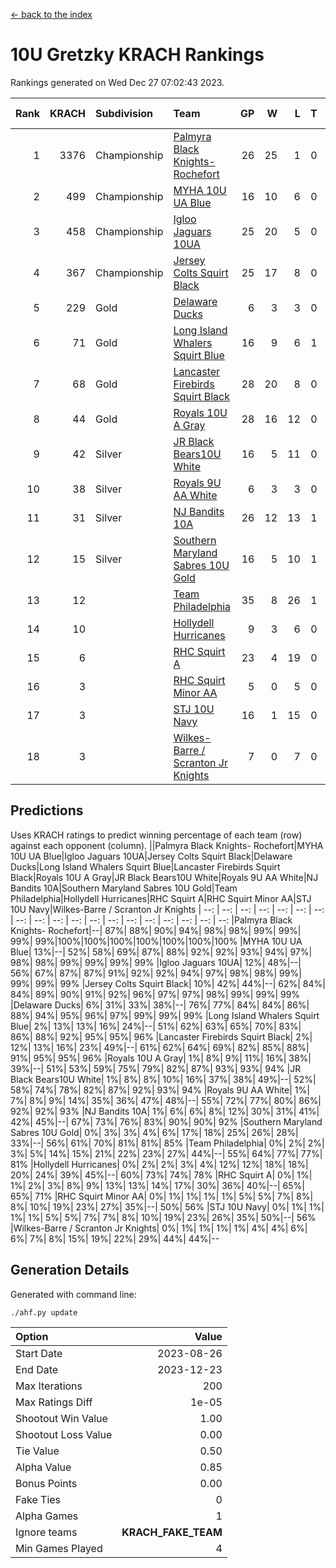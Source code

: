 [<- back to the index](readme.md)
# 10U Gretzky KRACH Rankings
Rankings generated on Wed Dec 27 07:02:43 2023.

Rank|KRACH|Subdivision|Team|GP|W|L|T|OTW|OTL|SoS|Exp Wins|Win Diff
---:|---:|:---|:---|---:|---:|---:|---:|---:|---:|---:|---:|---:
1|3376|Championship|[Palmyra Black Knights- Rochefort](https://gamesheetstats.com/seasons/3659/teams/140260/schedule)|26|25|1|0|0|1|160|25.8|-0.0
2|499|Championship|[MYHA 10U UA Blue](https://gamesheetstats.com/seasons/3659/teams/140258/schedule)|16|10|6|0|0|0|931|10.8|-0.0
3|458|Championship|[Igloo Jaguars 10UA](https://gamesheetstats.com/seasons/3659/teams/140253/schedule)|25|20|5|0|0|1|262|20.8|-0.0
4|367|Championship|[Jersey Colts Squirt Black](https://gamesheetstats.com/seasons/3659/teams/140254/schedule)|25|17|8|0|1|2|736|17.8|-0.0
5|229|Gold|[Delaware Ducks](https://gamesheetstats.com/seasons/3659/teams/140218/schedule)|6|3|3|0|0|0|1460|3.8|-0.0
6|71|Gold|[Long Island Whalers Squirt Blue](https://gamesheetstats.com/seasons/3659/teams/140257/schedule)|16|9|6|1|0|0|459|10.4|0.0
7|68|Gold|[Lancaster Firebirds Squirt Black](https://gamesheetstats.com/seasons/3659/teams/140256/schedule)|28|20|8|0|2|1|173|20.9|0.0
8|44|Gold|[Royals 10U A Gray](https://gamesheetstats.com/seasons/3659/teams/140262/schedule)|28|16|12|0|1|1|210|16.9|0.0
9|42|Silver|[JR Black Bears10U White](https://gamesheetstats.com/seasons/3659/teams/140255/schedule)|16|5|11|0|1|1|745|5.9|0.0
10|38|Silver|[Royals 9U AA White](https://gamesheetstats.com/seasons/3659/teams/140225/schedule)|6|3|3|0|0|0|117|3.9|0.0
11|31|Silver|[NJ Bandits 10A](https://gamesheetstats.com/seasons/3659/teams/140259/schedule)|26|12|13|1|0|1|121|13.4|0.0
12|15|Silver|[Southern Maryland Sabres 10U Gold](https://gamesheetstats.com/seasons/3659/teams/140263/schedule)|16|5|10|1|2|0|78|6.4|0.0
13|12||[Team Philadelphia](https://gamesheetstats.com/seasons/3659/teams/140265/schedule)|35|8|26|1|0|2|478|9.4|0.0
14|10||[Hollydell Hurricanes](https://gamesheetstats.com/seasons/3659/teams/140220/schedule)|9|3|6|0|0|0|105|3.9|0.0
15|6||[RHC Squirt A](https://gamesheetstats.com/seasons/3659/teams/140261/schedule)|23|4|19|0|1|0|99|4.9|0.0
16|3||[RHC Squirt Minor AA](https://gamesheetstats.com/seasons/3659/teams/140224/schedule)|5|0|5|0|0|0|153|0.9|0.0
17|3||[STJ 10U Navy](https://gamesheetstats.com/seasons/3659/teams/140264/schedule)|16|1|15|0|0|0|673|1.9|0.0
18|3||[Wilkes-Barre / Scranton Jr Knights](https://gamesheetstats.com/seasons/3659/teams/140228/schedule)|7|0|7|0|0|0|874|0.9|0.0

## Predictions
Uses KRACH ratings to predict winning percentage of each team (row) against each opponent (column).
||Palmyra Black Knights- Rochefort|MYHA 10U UA Blue|Igloo Jaguars 10UA|Jersey Colts Squirt Black|Delaware Ducks|Long Island Whalers Squirt Blue|Lancaster Firebirds Squirt Black|Royals 10U A Gray|JR Black Bears10U White|Royals 9U AA White|NJ Bandits 10A|Southern Maryland Sabres 10U Gold|Team Philadelphia|Hollydell Hurricanes|RHC Squirt A|RHC Squirt Minor AA|STJ 10U Navy|Wilkes-Barre / Scranton Jr Knights
| --: | --: | --: | --: | --: | --: | --: | --: | --: | --: | --: | --: | --: | --: | --: | --: | --: | --: | --: 
|Palmyra Black Knights- Rochefort|--| 87%| 88%| 90%| 94%| 98%| 98%| 99%| 99%| 99%| 99%|100%|100%|100%|100%|100%|100%|100%
|MYHA 10U UA Blue| 13%|--| 52%| 58%| 69%| 87%| 88%| 92%| 92%| 93%| 94%| 97%| 98%| 98%| 99%| 99%| 99%| 99%
|Igloo Jaguars 10UA| 12%| 48%|--| 56%| 67%| 87%| 87%| 91%| 92%| 92%| 94%| 97%| 98%| 98%| 99%| 99%| 99%| 99%
|Jersey Colts Squirt Black| 10%| 42%| 44%|--| 62%| 84%| 84%| 89%| 90%| 91%| 92%| 96%| 97%| 97%| 98%| 99%| 99%| 99%
|Delaware Ducks|  6%| 31%| 33%| 38%|--| 76%| 77%| 84%| 84%| 86%| 88%| 94%| 95%| 96%| 97%| 99%| 99%| 99%
|Long Island Whalers Squirt Blue|  2%| 13%| 13%| 16%| 24%|--| 51%| 62%| 63%| 65%| 70%| 83%| 86%| 88%| 92%| 95%| 95%| 96%
|Lancaster Firebirds Squirt Black|  2%| 12%| 13%| 16%| 23%| 49%|--| 61%| 62%| 64%| 69%| 82%| 85%| 88%| 91%| 95%| 95%| 96%
|Royals 10U A Gray|  1%|  8%|  9%| 11%| 16%| 38%| 39%|--| 51%| 53%| 59%| 75%| 79%| 82%| 87%| 93%| 93%| 94%
|JR Black Bears10U White|  1%|  8%|  8%| 10%| 16%| 37%| 38%| 49%|--| 52%| 58%| 74%| 78%| 82%| 87%| 92%| 93%| 94%
|Royals 9U AA White|  1%|  7%|  8%|  9%| 14%| 35%| 36%| 47%| 48%|--| 55%| 72%| 77%| 80%| 86%| 92%| 92%| 93%
|NJ Bandits 10A|  1%|  6%|  6%|  8%| 12%| 30%| 31%| 41%| 42%| 45%|--| 67%| 73%| 76%| 83%| 90%| 90%| 92%
|Southern Maryland Sabres 10U Gold|  0%|  3%|  3%|  4%|  6%| 17%| 18%| 25%| 26%| 28%| 33%|--| 56%| 61%| 70%| 81%| 81%| 85%
|Team Philadelphia|  0%|  2%|  2%|  3%|  5%| 14%| 15%| 21%| 22%| 23%| 27%| 44%|--| 55%| 64%| 77%| 77%| 81%
|Hollydell Hurricanes|  0%|  2%|  2%|  3%|  4%| 12%| 12%| 18%| 18%| 20%| 24%| 39%| 45%|--| 60%| 73%| 74%| 78%
|RHC Squirt A|  0%|  1%|  1%|  2%|  3%|  8%|  9%| 13%| 13%| 14%| 17%| 30%| 36%| 40%|--| 65%| 65%| 71%
|RHC Squirt Minor AA|  0%|  1%|  1%|  1%|  1%|  5%|  5%|  7%|  8%|  8%| 10%| 19%| 23%| 27%| 35%|--| 50%| 56%
|STJ 10U Navy|  0%|  1%|  1%|  1%|  1%|  5%|  5%|  7%|  7%|  8%| 10%| 19%| 23%| 26%| 35%| 50%|--| 56%
|Wilkes-Barre / Scranton Jr Knights|  0%|  1%|  1%|  1%|  1%|  4%|  4%|  6%|  6%|  7%|  8%| 15%| 19%| 22%| 29%| 44%| 44%|--

## Generation Details

Generated with command line:
```
./ahf.py update
```

| Option | Value |
| :----- | ----: |
| Start Date | 2023-08-26 |
| End Date | 2023-12-23 |
| Max Iterations | 200 |
| Max Ratings Diff | 1e-05 |
| Shootout Win Value | 1.00 |
| Shootout Loss Value | 0.00 |
| Tie Value | 0.50 |
| Alpha Value | 0.85 |
| Bonus Points | 0.00 |
| Fake Ties | 0 |
| Alpha Games | 1 |
| Ignore teams | __KRACH_FAKE_TEAM__ |
| Min Games Played | 4 |

